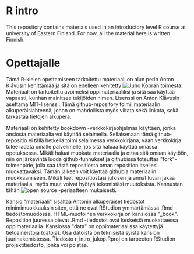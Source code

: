 
# R intro

This repository contains materials used in an introductory level R course at university of Eastern Finland. For now, all the material here is written Finnish.

# Opettajalle

Tämä R-kielen opettamiseen tarkoitettu materiaali on alun perin Anton Klåvusin kehittämää ja sitä on edelleen kehitetty ![Juho Kopran](http://www.juhokopra.fi) toimesta. Materiaali on tarkoitettu avoimeksi oppimateriaaliksi ja sitä saa käyttää vapaasti, kunhan mainitsee tekijöiden nimen. Lisenssi on Anton Klåvusin asettama MIT-lisenssi. Tämä github-repository toimii materiaalin alkuperäislähteenä, johon on mahdollista myös viitata sekä linkata, sekä tarkastaa tietojen alkuperä.

Materiaali on kehitetty bookdown -verkkokirjaohjelmaa käyttäen, jonka ansiosta materiaalia voi käyttää selaimella. Sellaisenaan tämä github-repositio ei tällä hetkellä toimi selaimessa verkkokirjana, vaan verkkokirja tulee ladata omalle palvelimelle, jos sitä haluaa käyttää omassa opetuksessa. Mikäli haluat muokata materiaalia ja ottaa sitä omaan käytöön, niin on järkevintä luoda github-tunnukset ja githubissa toteuttaa "fork"-toimenpide, jolla saa tästä repositiosta oman reposition itsellesi muokattavaksi. Tämän jälkeen voit käyttää githubia materiaalin muokkaamiseen. Mikäli teet repositiostasi julkisen ja annat luvan jakaa materiaalia, myös muut voivat hyötyä tekemistäsi muutoksista. Kannustan tähän ![open source -periaatteen](https://opensource.com/open-source-way) mukaisesti.

Kansio "materiaali" sisältää Antonin alkuperäiset tiedostot minimimuokkauksin siten, että ne ovat RStudion ymmärtämässä .Rmd -tiedostomuodossa. HTML-muotoinen verkkokirja on kansiossa "_book". Reposition juuressa olevat .Rmd -tiedostot ovat keskeisiä muokattaessa oppimateriaalia. Kansiossa "data" on oppimateriaalissa käytettyjä tietoaineistoja (datoja). Osa datoista on teknisistä syistä kansion juurihakemistossa. Tiedosto r_intro_jukop.Rproj on tarpeeton RStudion projektitiedosto, jonka voi poistaa.
